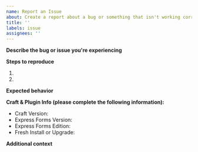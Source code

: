 ```yaml
---
name: Report an Issue
about: Create a report about a bug or something that isn't working correctly in Express Forms.
title: ''
labels: issue
assignees: ''
---
```


**Describe the bug or issue you're experiencing**

**Steps to reproduce**

1.
2.

**Expected behavior**

**Craft & Plugin Info (please complete the following information):**

- Craft Version:
- Express Forms Version:
- Express Forms Edition:
- Fresh Install or Upgrade:

**Additional context**
